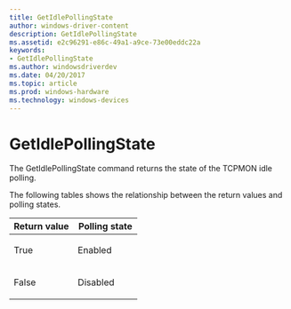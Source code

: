 ```yaml
---
title: GetIdlePollingState
author: windows-driver-content
description: GetIdlePollingState
ms.assetid: e2c96291-e86c-49a1-a9ce-73e00eddc22a
keywords:
- GetIdlePollingState
ms.author: windowsdriverdev
ms.date: 04/20/2017
ms.topic: article
ms.prod: windows-hardware
ms.technology: windows-devices
---
```


# GetIdlePollingState


The GetIdlePollingState command returns the state of the TCPMON idle polling.

The following tables shows the relationship between the return values and polling states.

<table>
<colgroup>
<col width="50%" />
<col width="50%" />
</colgroup>
<thead>
<tr class="header">
<th>Return value</th>
<th>Polling state</th>
</tr>
</thead>
<tbody>
<tr class="odd">
<td><p>True</p></td>
<td><p>Enabled</p></td>
</tr>
<tr class="even">
<td><p>False</p></td>
<td><p>Disabled</p></td>
</tr>
</tbody>
</table>

 

 

 




